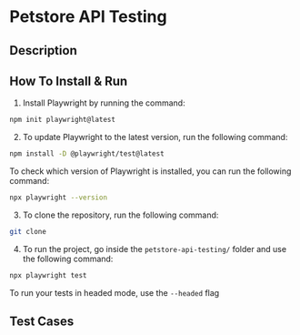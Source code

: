 # Petstore API Testing
## Description


## How To Install & Run
1. Install Playwright by running the command:
```bash
npm init playwright@latest
```

2. To update Playwright to the latest version, run the following command:
```bash
npm install -D @playwright/test@latest
```
   To check which version of Playwright is installed, you can run the following command:
```bash
npx playwright --version
```

3. To clone the repository, run the following command:
```bash
git clone 
```

4. To run the project, go inside the `petstore-api-testing/` folder and use the following command:
```bash
npx playwright test
```

To run your tests in headed mode, use the `--headed` flag

## Test Cases

